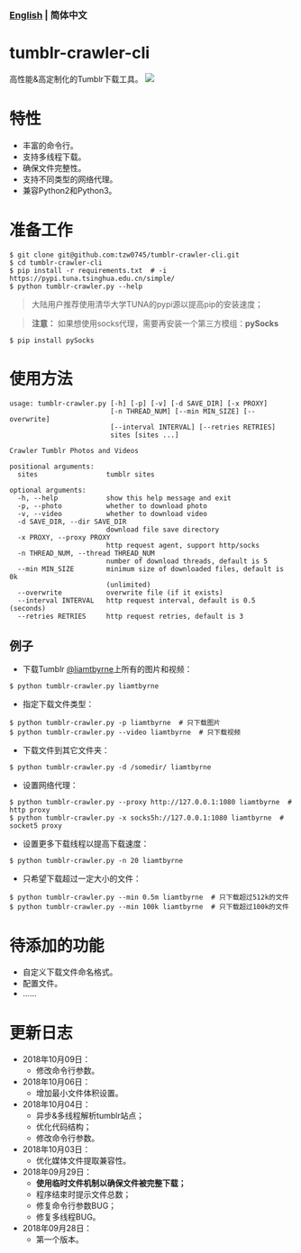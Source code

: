 ### [English](/README.md) | 简体中文

# tumblr-crawler-cli
高性能&高定制化的Tumblr下载工具。
![](http://pictures.tzw0745.cn/18-9-29/13036783.jpg)

# 特性 
* 丰富的命令行。
* 支持多线程下载。
* 确保文件完整性。
* 支持不同类型的网络代理。
* 兼容Python2和Python3。

# 准备工作
```shell
$ git clone git@github.com:tzw0745/tumblr-crawler-cli.git
$ cd tumblr-crawler-cli
$ pip install -r requirements.txt  # -i https://pypi.tuna.tsinghua.edu.cn/simple/
$ python tumblr-crawler.py --help
```
> 大陆用户推荐使用清华大学TUNA的pypi源以提高pip的安装速度；

> **注意：** 如果想使用socks代理，需要再安装一个第三方模组：**pySocks**
```shell
$ pip install pySocks
```

# 使用方法
```shell
usage: tumblr-crawler.py [-h] [-p] [-v] [-d SAVE_DIR] [-x PROXY]
                         [-n THREAD_NUM] [--min MIN_SIZE] [--overwrite]
                         [--interval INTERVAL] [--retries RETRIES]
                         sites [sites ...]

Crawler Tumblr Photos and Videos

positional arguments:
  sites                 tumblr sites

optional arguments:
  -h, --help            show this help message and exit
  -p, --photo           whether to download photo
  -v, --video           whether to download video
  -d SAVE_DIR, --dir SAVE_DIR
                        download file save directory
  -x PROXY, --proxy PROXY
                        http request agent, support http/socks
  -n THREAD_NUM, --thread THREAD_NUM
                        number of download threads, default is 5
  --min MIN_SIZE        minimum size of downloaded files, default is 0k
                        (unlimited)
  --overwrite           overwrite file (if it exists)
  --interval INTERVAL   http request interval, default is 0.5 (seconds)
  --retries RETRIES     http request retries, default is 3
```

## 例子
* 下载Tumblr [@liamtbyrne](http://liamtbyrne.tumblr.com)上所有的图片和视频：
```shell
$ python tumblr-crawler.py liamtbyrne
```

* 指定下载文件类型：
```shell
$ python tumblr-crawler.py -p liamtbyrne  # 只下载图片
$ python tumblr-crawler.py --video liamtbyrne  # 只下载视频
```

* 下载文件到其它文件夹：
```shell
$ python tumblr-crawler.py -d /somedir/ liamtbyrne
```

* 设置网络代理：
```shell
$ python tumblr-crawler.py --proxy http://127.0.0.1:1080 liamtbyrne  # http proxy
$ python tumblr-crawler.py -x socks5h://127.0.0.1:1080 liamtbyrne  # socket5 proxy
```

* 设置更多下载线程以提高下载速度：
```shell
$ python tumblr-crawler.py -n 20 liamtbyrne
```

* 只希望下载超过一定大小的文件：
```shell
$ python tumblr-crawler.py --min 0.5m liamtbyrne  # 只下载超过512k的文件
$ python tumblr-crawler.py --min 100k liamtbyrne  # 只下载超过100k的文件
```

# 待添加的功能
* 自定义下载文件命名格式。
* 配置文件。
* ……

# 更新日志
* 2018年10月09日：
  * 修改命令行参数。
* 2018年10月06日：
  * 增加最小文件体积设置。
* 2018年10月04日：
  * 异步&多线程解析tumblr站点；
  * 优化代码结构；
  * 修改命令行参数。
* 2018年10月03日：
  * 优化媒体文件提取兼容性。
* 2018年09月29日：
  * **使用临时文件机制以确保文件被完整下载；**
  * 程序结束时提示文件总数；
  * 修复命令行参数BUG；
  * 修复多线程BUG。
* 2018年09月28日：
  * 第一个版本。
